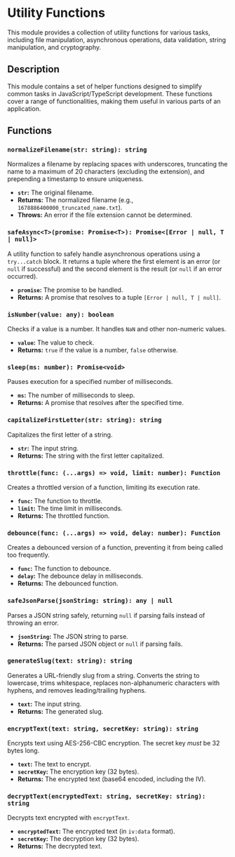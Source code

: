 # Utility Functions

This module provides a collection of utility functions for various tasks, including file manipulation, asynchronous operations, data validation, string manipulation, and cryptography.

## Description

This module contains a set of helper functions designed to simplify common tasks in JavaScript/TypeScript development.  These functions cover a range of functionalities, making them useful in various parts of an application.

## Functions

### `normalizeFilename(str: string): string`

Normalizes a filename by replacing spaces with underscores, truncating the name to a maximum of 20 characters (excluding the extension), and prepending a timestamp to ensure uniqueness.

*   **`str`:** The original filename.
*   **Returns:** The normalized filename (e.g., `1678886400000_truncated_name.txt`).
*   **Throws:** An error if the file extension cannot be determined.

### `safeAsync<T>(promise: Promise<T>): Promise<[Error | null, T | null]>`

A utility function to safely handle asynchronous operations using a `try...catch` block.  It returns a tuple where the first element is an error (or `null` if successful) and the second element is the result (or `null` if an error occurred).

*   **`promise`:** The promise to be handled.
*   **Returns:** A promise that resolves to a tuple `[Error | null, T | null]`.

### `isNumber(value: any): boolean`

Checks if a value is a number.  It handles `NaN` and other non-numeric values.

*   **`value`:** The value to check.
*   **Returns:** `true` if the value is a number, `false` otherwise.

### `sleep(ms: number): Promise<void>`

Pauses execution for a specified number of milliseconds.

*   **`ms`:** The number of milliseconds to sleep.
*   **Returns:** A promise that resolves after the specified time.

### `capitalizeFirstLetter(str: string): string`

Capitalizes the first letter of a string.

*   **`str`:** The input string.
*   **Returns:** The string with the first letter capitalized.

### `throttle(func: (...args) => void, limit: number): Function`

Creates a throttled version of a function, limiting its execution rate.

*   **`func`:** The function to throttle.
*   **`limit`:** The time limit in milliseconds.
*   **Returns:** The throttled function.

### `debounce(func: (...args) => void, delay: number): Function`

Creates a debounced version of a function, preventing it from being called too frequently.

*   **`func`:** The function to debounce.
*   **`delay`:** The debounce delay in milliseconds.
*   **Returns:** The debounced function.

### `safeJsonParse(jsonString: string): any | null`

Parses a JSON string safely, returning `null` if parsing fails instead of throwing an error.

*   **`jsonString`:** The JSON string to parse.
*   **Returns:** The parsed JSON object or `null` if parsing fails.

### `generateSlug(text: string): string`

Generates a URL-friendly slug from a string.  Converts the string to lowercase, trims whitespace, replaces non-alphanumeric characters with hyphens, and removes leading/trailing hyphens.

*   **`text`:** The input string.
*   **Returns:** The generated slug.

### `encryptText(text: string, secretKey: string): string`

Encrypts text using AES-256-CBC encryption.  The secret key *must* be 32 bytes long.

*   **`text`:** The text to encrypt.
*   **`secretKey`:** The encryption key (32 bytes).
*   **Returns:** The encrypted text (base64 encoded, including the IV).

### `decryptText(encryptedText: string, secretKey: string): string`

Decrypts text encrypted with `encryptText`.

*   **`encryptedText`:** The encrypted text (in `iv:data` format).
*   **`secretKey`:** The decryption key (32 bytes).
*   **Returns:** The decrypted text.
